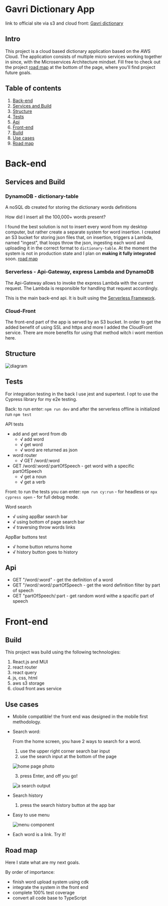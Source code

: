 # Gavri Dictionary App

link to official site via s3 and cloud front: [Gavri dictionary](https://d3iwjb8npp9uhz.cloudfront.net/)

## Intro

<!-- Gavri Dictionary is an application consisting of a range of services to help you, the user, use an online easy to use and reliable dictionary. Much like a regular old paper dictionary, Gavri dictionary can be used to look up words and there minings, but it can do much more! -->

This project is a cloud based dictionary application based on the AWS Cloud. The application consists of multiple micro services working together in since, with the
Microservices Architecture mindset. Fill free to check out the project [road map](#road-map) at the bottom of the page, where you'll find project future goals.

## Table of contents

1. [Back-end](#back-end)
2. [Services and Build](#services)
3. [Structure](#structure)
4. [Tests](#tests)
5. [Api](#api)
6. [Front-end](#front-end)
7. [Build](#build-front)
8. [Use cases](#use-cases)
9. [Road map](#road-map)

<!-- ## About the project[](#about-the-project)

This project was made as an exercise for learning cloud infrastructure in aws aka amazon web services. The contents of this repo include the back-end and the front-end of the app. -->

# Back-end[](#back-end)

## Services and Build[](#services)

### DynamoDB - dictionary-table

A noSQL db created for storing the dictionary words definitions

How did I insert all the 100,000+ words present?

I found the best solution is not to insert every word from my desktop computer, but rather create a separate system for word insertion. I created an S3 bucket for storing json files that, on insertion, triggers a Lambda, named "ingest", that loops throw the json, ingesting each word and uploading it in the correct format to `dictionary-table`.
At the moment the system is not in production state and I plan on <b>making it fully integrated</b> soon. [road map](#road-map)

### Serverless - Api-Gateway, express Lambda and DynamoDB

The Api-Gateway allows to invoke the express Lambda with the current request. The Lambda is responsible for handling that request accordingly.

This is the main back-end api. It is built using the [Serverless Framework](https://www.serverless.com/).

### Cloud-Front

The front-end part of the app is served by an S3 bucket.
In order to get the added benefit of using SSL and https and more I added the CloudFront service. There are more benefits for using that method witch i wont mention here.

## Structure[](#structure)

![diagram](./readme-pic/dict-back.png)

## Tests[](#tests)

For integration testing in the back I use jest and supertest.
I opt to use the Cypress library for my e2e testing.

Back: to run enter: `npm run dev` and after the serverless offline is initialized run `npm test`

API tests

- add and get word from db
  - √ add word
  - √ get word
  - √ word are returned as json
- word router
  - √ GET /word/:word
- GET /word/:word/:partOfSpeech - get word with a specific partOfSpeech
  - √ get a noun
  - √ get a verb

Front: to run the tests you can enter: `npm run cy:run` - for headless or `npx cypress open` - for full debug mode.

Word search

- √ using appBar search bar
- √ using bottom of page search bar
- √ traversing throw words links

AppBar buttons test

- √ home button returns home
- √ history button goes to history

## Api[](#api)

- GET "/word/:word" - get the definition of a word
- GET "/word/:word/:partOfSpeech - get the word definition filter by part of speech
- GET "partOfSpeech/:part - get random word withe a spacific part of speech

# Front-end[](#front-end)

## Build[](#build)

This project was build using the following technologies:

1.  React.js and MUI
2.  react router
3.  react query
4.  js, css, html
5.  aws s3 storage
6.  cloud front aws service

## Use cases[](#use-cases)

- Mobile compatible!
  the front end was designed in the mobile first methodology.
- Search word:

  From the home screen, you have 2 ways to search for a word.

  1. use the upper right corner search bar input
  2. use the search input at the bottom of the page

  ![home page photo](./readme-pic/Home.jpg)

  3. press Enter, and off you go!

  ![a search output](./readme-pic/Book.jpg)

- Search history
  1. press the search history button at the app bar
- Easy to use menu

  ![menu component](./readme-pic/Menu.jpg)

- Each word is a link. Try it!

## Road map[](#road-map)

Here I state what are my next goals.

By order of importance:

- finish word upload system using cdk
- integrate the system in the front end
- complete 100% test coverage
- convert all code base to TypeScript
